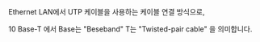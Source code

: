 Ethernet LAN에서 UTP 케이블을 사용하는 케이블 연결 방식으로,

10 Base-T 에서 Base는 "Beseband" T는 "Twisted-pair cable" 을 의미합니다.